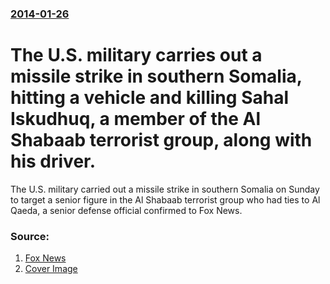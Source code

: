 ### [2014-01-26](/news/2014/01/26/index.md)

# The U.S. military carries out a missile strike in southern Somalia, hitting a vehicle and killing Sahal Iskudhuq, a member of the Al Shabaab terrorist group, along with his driver. 

The U.S. military carried out a missile strike in southern Somalia on Sunday to target a senior figure in the Al Shabaab terrorist group who had ties to Al Qaeda, a senior defense official confirmed to Fox News.


### Source:

1. [Fox News](http://www.foxnews.com/world/2014/01/26/us-carries-out-missile-raid-against-somali-militant-official-confirms/)
1. [Cover Image](http://a57.foxnews.com/media2.foxnews.com/thumbnails/i/012714/0/0/012714_an_griffin_640.jpg?ve=1)
